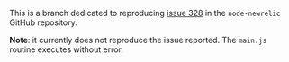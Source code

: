 This is a branch dedicated to reproducing [issue 328](https://github.com/newrelic/node-newrelic/issues/328) in the `node-newrelic`
GitHub repository.

**Note**: it currently does not reproduce the issue reported. The `main.js` routine executes without error. 
